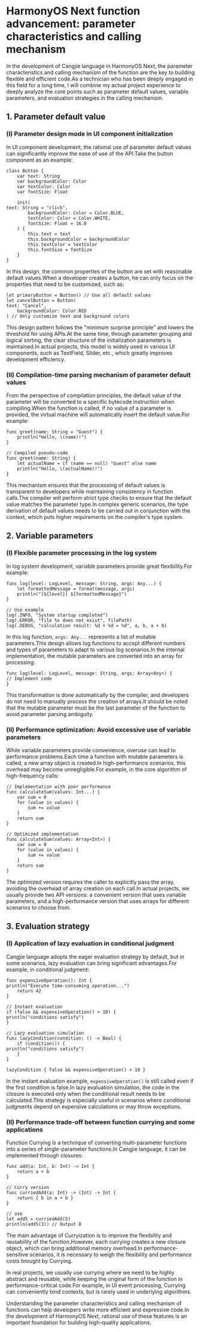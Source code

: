 # HarmonyOS Next function advancement: parameter characteristics and calling mechanism
In the development of Cangjie language in HarmonyOS Next, the parameter characteristics and calling mechanism of the function are the key to building flexible and efficient code.As a technician who has been deeply engaged in this field for a long time, I will combine my actual project experience to deeply analyze the core points such as parameter default values, variable parameters, and evaluation strategies in the calling mechanism.

## 1. Parameter default value
### (I) Parameter design mode in UI component initialization
In UI component development, the rational use of parameter default values ​​can significantly improve the ease of use of the API.Take the button component as an example:
```cj
class Button {
    var text: String
    var backgroundColor: Color
    var textColor: Color
    var fontSize: Float

    init(
text: String = "click",
        backgroundColor: Color = Color.BLUE,
        textColor: Color = Color.WHITE,
        fontSize: Float = 16.0
    ) {
        this.text = text
        this.backgroundColor = backgroundColor
        this.textColor = textColor
        this.fontSize = fontSize
    }
}
```
In this design, the common properties of the button are set with reasonable default values.When a developer creates a button, he can only focus on the properties that need to be customized, such as:
```cj
let primaryButton = Button() // Use all default values
let cancelButton = Button(
text: "Cancel",
    backgroundColor: Color.RED
) // Only customize text and background colors
```
This design pattern follows the "minimum surprise principle" and lowers the threshold for using APIs.At the same time, through parameter grouping and logical sorting, the clear structure of the initialization parameters is maintained.In actual projects, this model is widely used in various UI components, such as TextField, Slider, etc., which greatly improves development efficiency.

### (II) Compilation-time parsing mechanism of parameter default values
From the perspective of compilation principles, the default value of the parameter will be converted to a specific bytecode instruction when compiling.When the function is called, if no value of a parameter is provided, the virtual machine will automatically insert the default value.For example:
```cj
func greet(name: String = "Guest") {
    println("Hello, \(name)!")
}

// Compiled pseudo-code
func greet(name: String) {
    let actualName = if (name == null) "Guest" else name
    println("Hello, \(actualName)!")
}
```
This mechanism ensures that the processing of default values ​​is transparent to developers while maintaining consistency in function calls.The compiler will perform strict type checks to ensure that the default value matches the parameter type.In complex generic scenarios, the type derivation of default values ​​needs to be carried out in conjunction with the context, which puts higher requirements on the compiler's type system.

## 2. Variable parameters
### (I) Flexible parameter processing in the log system
In log system development, variable parameters provide great flexibility.For example:
```cj
func log(level: LogLevel, message: String, args: Any...) {
    let formattedMessage = format(message, args)
    println("[${level}] ${formattedMessage}")
}

// Use example
log(.INFO, "System startup completed")
log(.ERROR, "file %s does not exist", filePath)
log(.DEBUG, "calculation result: %d + %d = %d", a, b, a + b)
```
In this log function, `args: Any...` represents a list of mutable parameters.This design allows log functions to accept different numbers and types of parameters to adapt to various log scenarios.In the internal implementation, the mutable parameters are converted into an array for processing:
```cj
func log(level: LogLevel, message: String, args: Array<Any>) {
// Implement code
}
```
This transformation is done automatically by the compiler, and developers do not need to manually process the creation of arrays.It should be noted that the mutable parameter must be the last parameter of the function to avoid parameter parsing ambiguity.

### (II) Performance optimization: Avoid excessive use of variable parameters
While variable parameters provide convenience, overuse can lead to performance problems.Each time a function with mutable parameters is called, a new array object is created.In high-performance scenarios, this overhead may become unnegligible.For example, in the core algorithm of high-frequency calls:
```cj
// Implementation with poor performance
func calculateSum(values: Int...) {
    var sum = 0
    for (value in values) {
        sum += value
    }
    return sum
}

// Optimized implementation
func calculateSum(values: Array<Int>) {
    var sum = 0
    for (value in values) {
        sum += value
    }
    return sum
}
```
The optimized version requires the caller to explicitly pass the array, avoiding the overhead of array creation on each call.In actual projects, we usually provide two API versions: a convenient version that uses variable parameters, and a high-performance version that uses arrays for different scenarios to choose from.

## 3. Evaluation strategy
### (I) Application of lazy evaluation in conditional judgment
Cangjie language adopts the eager evaluation strategy by default, but in some scenarios, lazy evaluation can bring significant advantages.For example, in conditional judgment:
```cj
func expensiveOperation(): Int {
println("Execute time-consuming operation...")
    return 42
}

// Instant evaluation
if (false && expensiveOperation() > 10) {
println("conditions satisfy")
}

// Lazy evaluation simulation
func lazyCondition(condition: () -> Bool) {
    if (condition()) {
println("conditions satisfy")
    }
}

lazyCondition { false && expensiveOperation() > 10 }
```
In the instant evaluation example, `expensiveOperation()` is still called even if the first condition is false.In lazy evaluation simulation, the code in the closure is executed only when the conditional result needs to be calculated.This strategy is especially useful in scenarios where conditional judgments depend on expensive calculations or may throw exceptions.

### (II) Performance trade-off between function currying and some applications
Function Currying is a technique of converting multi-parameter functions into a series of single-parameter functions.In Cangjie language, it can be implemented through closures:
```cj
func add(a: Int, b: Int) -> Int {
    return a + b
}

// Curry version
func curriedAdd(a: Int) -> (Int) -> Int {
    return { b in a + b }
}

// use
let add5 = curriedAdd(5)
println(add5(3)) // Output 8
```
The main advantage of Curryization is to improve the flexibility and reusability of the function.However, each currying creates a new closure object, which can bring additional memory overhead.In performance-sensitive scenarios, it is necessary to weigh the flexibility and performance costs brought by Currying.

In real projects, we usually use currying where we need to be highly abstract and reusable, while keeping the original form of the function in performance-critical code.For example, in UI event processing, Currying can conveniently bind contexts, but is rarely used in underlying algorithms.

Understanding the parameter characteristics and calling mechanism of functions can help developers write more efficient and expressive code.In the development of HarmonyOS Next, rational use of these features is an important foundation for building high-quality applications.
